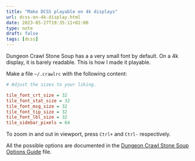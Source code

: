```yaml
---
title: "Make DCSS playable on 4k displays"
url: dcss-on-4k-display.html
date: 2023-05-27T19:35:11+02:00
type: note
draft: false
tags: [dcss]
---
```


Dungeon Crawl Stone Soup has a a very small font by default. On a 4k display, it
is barely readable. This is how I made it playable.

Make a file `~/.crawlrc` with the following content:

```ini
# Adjust the sizes to your liking.

tile_font_crt_size = 32
tile_font_stat_size = 32
tile_font_msg_size = 32
tile_font_tip_size = 32
tile_font_lbl_size = 32
tile_sidebar_pixels = 64
```

To zoom in and out in viewport, press `Ctrl+` and `Ctrl-` respectively.

All the possible options are documented in the [Dungeon Crawl Stone Soup Options
Guide](https://github.com/crawl/crawl/blob/master/crawl-ref/docs/options_guide.txt)
file.
